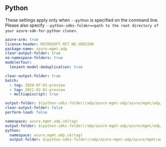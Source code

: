 ## Python

These settings apply only when `--python` is specified on the command line.
Please also specify `--python-sdks-folder=<path to the root directory of your azure-sdk-for-python clone>`.

```yaml $(track2)
azure-arm: true
license-header: MICROSOFT_MIT_NO_VERSION
package-name: azure-mgmt-adp
clear-output-folder: true
no-namespace-folders: true
modelerfour:
  lenient-model-deduplication: true
```

```yaml $(multiapi)
clear-output-folder: true
batch:
  - tag: 2020-07-01-preview
  - tag: 2021-02-01-preview
  - multiapiscript: true
```

``` yaml $(multiapiscript)
output-folder: $(python-sdks-folder)/adp/azure-mgmt-adp/azure/mgmt/adp/
clear-output-folder: false
perform-load: false
```

``` yaml
namespace: azure.mgmt.adp.v$(tag)
output-folder: $(python-sdks-folder)/adp/azure-mgmt-adp/azure/mgmt/adp/v$(tag)
python:
  namespace: azure.mgmt.adp.v$(tag)
  output-folder: $(python-sdks-folder)/adp/azure-mgmt-adp/azure/mgmt/adp/v$(tag)
```
